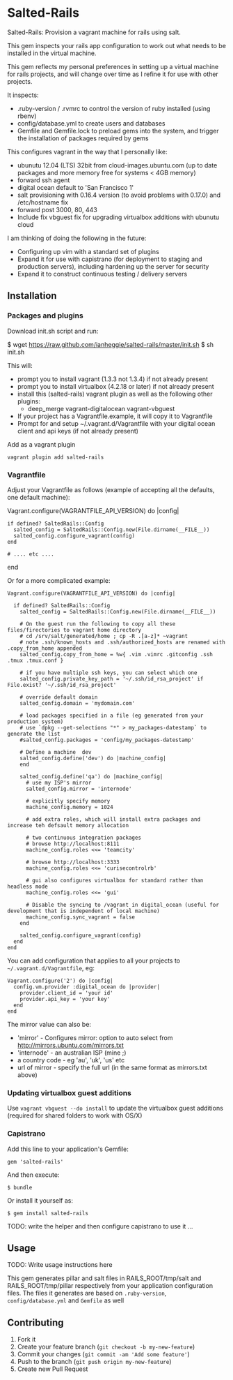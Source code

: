 # Salted-Rails

Salted-Rails: Provision a vagrant machine for rails using salt.

This gem inspects your rails app configuration to work out what needs to be installed in the virtual machine.

This gem reflects my personal preferences in setting up a virtual machine for rails projects,
and will change over time as I refine it for use with other projects.

It inspects:
  * .ruby-version / .rvmrc to control the version of ruby installed (using rbenv)
  * config/database.yml to create users and databases
  * Gemfile and Gemfile.lock to preload gems into the system, and trigger the installation of packages required by gems

This configures vagrant in the way that I personally like:
* ubunutu 12.04 (LTS) 32bit from cloud-images.ubuntu.com (up to date packages and more memory free for systems < 4GB memory)
* forward ssh agent
* digital ocean default to 'San Francisco 1'
* salt provisioning with 0.16.4 version (to avoid problems with 0.17.0) and /etc/hostname fix
* forward post 3000, 80, 443
* Include fix vbguest fix for upgrading virtualbox additions with ubunutu cloud

I am thinking of doing the following in the future:
* Configuring up vim with a standard set of plugins
* Expand it for use with capistrano (for deployment to staging and production servers), including hardening up the server for security
* Expand it to construct continuous testing / delivery servers

## Installation

### Packages and plugins

Download init.sh script and run:

  $ wget https://raw.github.com/ianheggie/salted-rails/master/init.sh
  $ sh init.sh

This will:

* prompt you to install vagrant (1.3.3 not 1.3.4) if not already present
* prompt you to install virtualbox (4.2.18 or later) if not already present
* install this (salted-rails) vagrant plugin as well as the following other plugins:
  * deep\_merge vagrant-digitalocean vagrant-vbguest
* If your project has a Vagrantfile.example, it will copy it to Vagrantfile
* Prompt for and setup ~/.vagrant.d/Vagrantfile with your digital ocean client and api keys (if not already present)

Add as a vagrant plugin

    vagrant plugin add salted-rails

### Vagrantfile

Adjust your Vagrantfile as follows (example of accepting all the defaults, one default machine):

  Vagrant.configure(VAGRANTFILE_API_VERSION) do |config|

    if defined? SaltedRails::Config
      salted_config = SaltedRails::Config.new(File.dirname(__FILE__))
      salted_config.configure_vagrant(config)
    end

    # .... etc ....
  end

Or for a more complicated example:

    Vagrant.configure(VAGRANTFILE_API_VERSION) do |config|

      if defined? SaltedRails::Config
        salted_config = SaltedRails::Config.new(File.dirname(__FILE__))

        # On the guest run the following to copy all these files/firectories to vagrant home directory
        # cd /srv/salt/generated/home ; cp -R .[a-z]* ~vagrant
        # note .ssh/known_hosts and .ssh/authorized_hosts are renamed with .copy_from_home appended
        salted_config.copy_from_home = %w{ .vim .vimrc .gitconfig .ssh .tmux .tmux.conf }

        # if you have multiple ssh keys, you can select which one
        salted_config.private_key_path = '~/.ssh/id_rsa_project' if File.exist? '~/.ssh/id_rsa_project'

        # override default domain
        salted_config.domain = 'mydomain.com'

        # load packages specified in a file (eg generated from your production system)
        # use `dpkg --get-selections "*" > my_packages-datestamp` to generate the list
        #salted_config.packages = 'config/my_packages-datestamp'

        # Define a machine  dev
        salted_config.define('dev') do |machine_config|
        end
        
        salted_config.define('qa') do |machine_config|
          # use my ISP's mirror 
          salted_config.mirror = 'internode'

          # explicitly specify memory
          machine_config.memory = 1024

          # add extra roles, which will install extra packages and increase teh defsault memory allocation

          # two continuous integration packages
          # browse http://localhost:8111
          machine_config.roles <<= 'teamcity'

          # browse http://localhost:3333
          machine_config.roles <<= 'curisecontrolrb'

          # gui also configures virtualbox for standard rather than headless mode
          machine_config.roles <<= 'gui'

          # Disable the syncing to /vagrant in digital_ocean (useful for development that is independent of local machine)
          machine_config.sync_vagrant = false
        end
          
        salted_config.configure_vagrant(config)
      end
    end

You can add configuration that applies to all your projects to `~/.vagrant.d/Vagrantfile`, eg:

    Vagrant.configure('2') do |config|
      config.vm.provider :digital_ocean do |provider|
        provider.client_id = 'your id'
        provider.api_key = 'your key'
      end
    end

The mirror value can also be:
* 'mirror' - Configures mirror: option to auto select from http://mirrors.ubuntu.com/mirrors.txt
* 'internode' - an australian ISP (mine ;)
* a country code - eg 'au', 'uk', 'us' etc
* url of mirror - specify the full url (in the same format as mirrors.txt above)

### Updating virtualbox guest additions

Use `vagrant vbguest --do install` to update the virtualbox guest additions (required for shared folders to work with OS/X)

### Capistrano

Add this line to your application's Gemfile:

    gem 'salted-rails'

And then execute:

    $ bundle

Or install it yourself as:

    $ gem install salted-rails

TODO: write the helper and then configure capistrano to use it ...

## Usage

TODO: Write usage instructions here

This gem generates pillar and salt files in RAILS_ROOT/tmp/salt and RAILS_ROOT/tmp/pillar respectively from your application configuration files.
The files it generates are based on `.ruby-version`, `config/database.yml` and `Gemfile` as well 

## Contributing

1. Fork it
2. Create your feature branch (`git checkout -b my-new-feature`)
3. Commit your changes (`git commit -am 'Add some feature'`)
4. Push to the branch (`git push origin my-new-feature`)
5. Create new Pull Request
